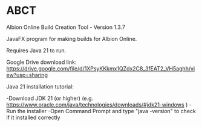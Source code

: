 # ABCT
Albion Online Build Creation Tool - Version 1.3.7

JavaFX program for making builds for Albion Online.

Requires Java 21 to run.

Google Drive download link: https://drive.google.com/file/d/1XPsyKKkmx1QZdx2C8_3fEAT2_VH5aghh/view?usp=sharing






Java 21 installation tutorial:

-Download JDK 21 (or higher) (e.g. https://www.oracle.com/java/technologies/downloads/#jdk21-windows )
-Run the installer
-Open Command Prompt and type "java -version" to check if it installed correctly

